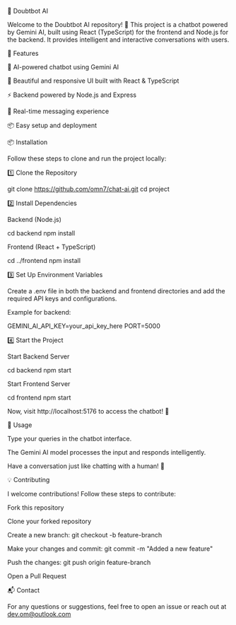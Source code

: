 🤖 Doubtbot AI

Welcome to the Doubtbot AI repository! 🚀 This project is a chatbot powered by Gemini AI, built using React (TypeScript) for the frontend and Node.js for the backend. It provides intelligent and interactive conversations with users.

🌟 Features

🤖 AI-powered chatbot using Gemini AI

🎨 Beautiful and responsive UI built with React & TypeScript

⚡️ Backend powered by Node.js and Express

🔄 Real-time messaging experience

📦 Easy setup and deployment

📦 Installation

Follow these steps to clone and run the project locally:

1️⃣ Clone the Repository

git clone https://github.com/omn7/chat-ai.git
cd project

2️⃣ Install Dependencies

Backend (Node.js)

cd backend
npm install

Frontend (React + TypeScript)

cd ../frontend
npm install

3️⃣ Set Up Environment Variables

Create a .env file in both the backend and frontend directories and add the required API keys and configurations.

Example for backend:

GEMINI_AI_API_KEY=your_api_key_here
PORT=5000

4️⃣ Start the Project

Start Backend Server

cd backend
npm start

Start Frontend Server

cd frontend
npm start

Now, visit http://localhost:5176 to access the chatbot! 🎉

🎯 Usage

Type your queries in the chatbot interface.

The Gemini AI model processes the input and responds intelligently.

Have a conversation just like chatting with a human! 💬

💡 Contributing

I welcome contributions! Follow these steps to contribute:

Fork this repository

Clone your forked repository

Create a new branch: git checkout -b feature-branch

Make your changes and commit: git commit -m "Added a new feature"

Push the changes: git push origin feature-branch

Open a Pull Request


📬 Contact

For any questions or suggestions, feel free to open an issue or reach out at dev.om@outlook.com

